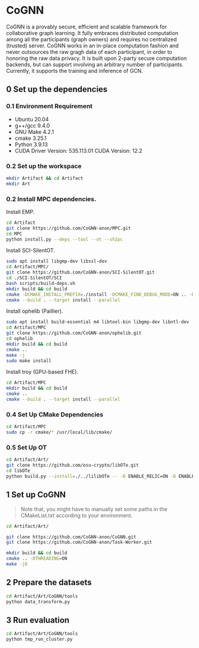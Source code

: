 CoGNN
============

CoGNN is a provably secure, efficient and scalable framework for collaborative graph learning. It fully embraces distributed computation among all the participants (graph owners) and requires no centralized (trusted) server. CoGNN works in an in-place computation fashion and never outsources the raw gragh data of each participant, in order to honoring the raw data privacy. It is built upon 2-party secure computation backends, but can support involving an arbitrary number of participants. Currently, it supports the training and inference of GCN. 

## 0 Set up the dependencies

### 0.1 Environment Requirement

- Ubuntu 20.04
- g++/gcc 9.4.0
- GNU Make 4.2.1
- cmake 3.25.1
- Python 3.9.13
- CUDA Driver Version: 535.113.01  CUDA Version: 12.2

### 0.2 Set up the workspace

```bash
mkdir Artifact && cd Artifact
mkdir Art
```

### 0.2 Install MPC dependencies.

Install EMP.

```bash
cd Artifact
git clone https://github.com/CoGNN-anon/MPC.git
cd MPC
python install.py --deps --tool --ot --sh2pc
```

Install SCI-SilentOT.

```bash
sudo apt install libgmp-dev libssl-dev
cd Artifact/MPC/
git clone https://github.com/CoGNN-anon/SCI-SilentOT.git
cd ./SCI-SilentOT/SCI
bash scripts/build-deps.sh
mkdir build && cd build
cmake -DCMAKE_INSTALL_PREFIX=./install -DCMAKE_FIND_DEBUG_MODE=ON .. -DCMAKE_BUILD_TYPE=Debug -DSCI_BUILD_NETWORKS=OFF -DSCI_BUILD_TESTS=ON -DOPENSSL_ROOT_DIR=/usr/local/opt/openssl -DCMAKE_PREFIX_PATH=$(pwd)/../deps/build -DUSE_APPROX_RESHARE=ON
cmake --build . --target install --parallel
```

Install ophelib (Paillier).

```bash
sudo apt install build-essential m4 libtool-bin libgmp-dev libntl-dev
cd Artifact/MPC
git clone https://github.com/CoGNN-anon/ophelib.git
cd ophelib
mkdir build && cd build
cmake ..
make -j
sudo make install
```

Install troy (GPU-based FHE).

```bash
cd Artifact/MPC
mkdir build && cd build
cmake ..
cmake --build . --target install --parallel
```

### 0.4 Set Up CMake Dependencies

```bash
cd Artifact/MPC
sudo cp -r cmake/* /usr/local/lib/cmake/
```

### 0.5 Set Up OT

```bash
cd Artifact/Art/
git clone https://github.com/osu-crypto/libOTe.git
cd libOTe
python build.py --install=./../lilibOTe -- -D ENABLE_RELIC=ON -D ENABLE_NP=ON -D ENABLE_KOS=ON -D ENABLE_IKNP=ON -D ENABLE_OOS=ON -D ENABLE_SILENTOT=ON
```

## 1 Set up CoGNN

> Note that, you might have to manually set some paths in the CMakeList.txt according to your environment.

```bash
cd Artifact/Art/

git clone https://github.com/CoGNN-anon/CoGNN.git
git clone https://github.com/CoGNN-anon/Task-Worker.git

mkdir build && cd build
cmake .. -DTHREADING=ON
make -j8
```

## 2 Prepare the datasets

```bash
cd Artifact/Art/CoGNN/tools
python data_transform.py
```

## 3 Run evaluation

```bash
cd Artifact/Art/CoGNN/tools
python tmp_run_cluster.py
```



